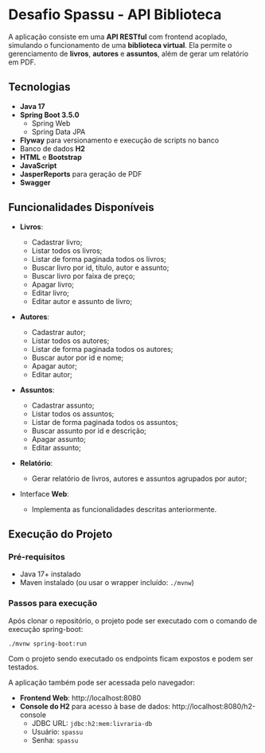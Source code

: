 # Desafio Spassu - API Biblioteca

A aplicação consiste em uma **API RESTful** com frontend acoplado, simulando o funcionamento de uma **biblioteca virtual**. Ela permite o gerenciamento de **livros**, **autores** e **assuntos**, além de gerar um relatório em PDF.



## Tecnologias

- **Java 17**
- **Spring Boot 3.5.0**
  - Spring Web
  - Spring Data JPA
- **Flyway** para versionamento e execução de scripts no banco
- Banco de dados **H2**
- **HTML** e **Bootstrap**
- **JavaScript** 
- **JasperReports** para geração de PDF
- **Swagger**



## Funcionalidades Disponíveis

- **Livros**:
    - Cadastrar livro;
    - Listar todos os livros;
    - Listar de forma paginada todos os livros;
    - Buscar livro por id, título, autor e assunto;
    - Buscar livro por faixa de preço;
    - Apagar livro;
    - Editar livro;
    - Editar autor e assunto de livro;
- **Autores**:
    - Cadastrar autor;
    - Listar todos os autores;
    - Listar de forma paginada todos os autores;
    - Buscar autor por id e nome;
    - Apagar autor;
    - Editar autor;
- **Assuntos**:
    - Cadastrar assunto;
    - Listar todos os assuntos;
    - Listar de forma paginada todos os assuntos;
    - Buscar assunto por id e descrição;
    - Apagar assunto;
    - Editar assunto;
- **Relatório**:
    - Gerar relatório de livros, autores e assuntos agrupados por autor;

- Interface **Web**:
    - Implementa as funcionalidades descritas anteriormente.



## Execução do Projeto

### Pré-requisitos

- Java 17+ instalado
- Maven instalado (ou usar o wrapper incluído: `./mvnw`)

### Passos para execução

Após clonar o repositório, o projeto pode ser executado com o comando de execução spring-boot:

   ```bash
   ./mvnw spring-boot:run
   ```

Com o projeto sendo executado os endpoints ficam expostos e podem ser testados. 

A aplicação também pode ser acessada pelo navegador:
- **Frontend Web**: http://localhost:8080
- **Console do H2** para acesso à base de dados: http://localhost:8080/h2-console
    - JDBC URL: ```jdbc:h2:mem:livraria-db```
    - Usuário: ```spassu```
    - Senha: ```spassu```


